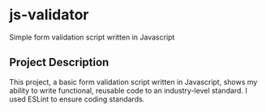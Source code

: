 # js-validator
Simple form validation script written in Javascript

## Project Description
This project, a basic form validation script written in Javascript, shows my ability to write functional, reusable code to an industry-level standard. I used ESLint to ensure coding standards.
